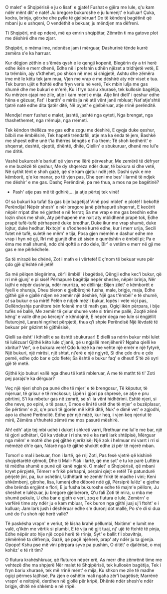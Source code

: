 O malet' e Shqipërisë e ju o lisat' e gjatë!
Fushat e gjëra me lule, q'u kam ndër mënt dit' e natë!
Ju bregore bukuroshe e ju lumenjt' e kulluar!
Çuka, kodra, brinja, gërxhe dhe pylle të gjelbëruar!
Do të këndonj bagëtinë që mbani ju e ushqeni,
O vendëthit e bekuar, ju mëndjen ma dëfreni.

Ti Shqipëri, më ep nderë, më ep emrin shqipëtar,
Zëmrën ti ma gatove plot me dëshirë dhe me zjarr.

Shqipëri, o mëma ime, ndonëse jam i mërguar,
Dashurinë tënde kurrë zemëra s'e ka harruar.

Kur dëgjon zëthin e s'ëmës qysh e le qengji kopenë,
Blegërin dy a tri herë edhe ikën e merr dhenë,
Edhe në i prefshin udhën njëzet a tridhjetë vetë,
E ta trëmbin, ajy s'kthehet, po shkon në mes si shigjetë,
Ashtu dhe zëmëra ime më le këtu tek jam mua,
Vjen me vrap e me dëshirë aty nër viset e tua.
Tek buron ujët e ftohtë edhe fryn veriu në verë,
Tek mbin lulja me gas shumë dhe me bukuri e m'erë,
Ku i fryn bariu xhurasë, tek kullosin bagëtija,
Ku mërzen cjapi me zile, atje i kam ment e mija.
Atje lint diell' i qeshur edhe hëna e gëzuar,
Fat' i bardh' e mirësija në atë vënt janë mbluar;
Nat'atje'shtë tjatrë natë edhe dita tjatër ditë,
Në pyjet' e gjelbëruar, atje rrinë perënditë.

Mendje! merr fushat e malet, jashtë, jashtë nga qyteti,
Nga brengat, nga thashethemet, nga rrëmuja, nga rrëmeti.

Tek këndon thëllëza me gas edhe zogu me dëshirë,
E qyqja duke qeshur, bilbili me ëmbëlsirë,
Tek hapetë trëndafili, atje ma ka ënda të jem,
Bashkë me shpest edhe unë t'ia thërres këngës e t'ia them;
Të shoh kedhërit' e shqerrat, deshtë, cjeptë, dhëntë, dhitë,
Qiellin' e sbukuruar, dhenë me lul'e me dritë.

Vashë bukurosh'e bariut! që vjen me llërë përveshur,
Me zemërë të dëfryer e me buzëzë të qeshur,
Me dy shqerëza ndër duar, të bukura si dhe vetë,
Në sythit tënt e shoh gazë, që s'e kam gjetur ndë jetë.
Dashi sysk e me këmborë, q'e ke manar, po të vjen pas,
Dhe qeni me bes' i larmë të ndjek me dëshir' e me gas.
Dashç Perëndinë, pa më thua, a mos na pe bagëtinë?
- Pash' atje pas më të gdhirë,... ja atje përtej tek vinë!

O! sa bukuri ka tufa! Sa gas bije bagëtija!
Vinë posi mblet' e plotë! I bekoftë Perëndija!
Nëpër shesh' e nër bregore janë përhapurë shqerrat,
E kecërit nëpër rripat dhe në gjethet e në ferrat;
Sa me vrap e me gas bredhin edhe lozin shok me shok,
Aty përhapenë me nxit aty mblidhenë prapë tok,
Edhe prapë tufë-tufë përhapenë duke bredhur,
Duke ikur me vrap shumë, duke lojtur, duke hedhur.
Nxitojn' e s'lodhenë kurrë edhe, kur i merr urija,
Secili futet në tufë, suletë ne mëm' e tija,
Posa gjen mëmën e dashur edhe me vrap i hyn në gji,
Rri më gjunjë dhe zë sisën e qumështin e ëmbël pi;
Pa e ëma me mall shumë, ndo dhi qoftë a ndo dele,
Bir' e vetëm e merr në gji me gas e me përkëdhele.

Sa të mirazë ke dhënë, Zot i math e i vërtetë!
E ç'nom të bekuar vure për çdo gjë q'është në jetë!

Sa më pëlqen blegërima, zër'i ëmbël' i bagëtisë,
Qëngji edhe kec'i bukur, që rri më gjunj' e pi sisë!
Përhapurë bagëtija nëpër sheshe, nëpër brinja,
Nër lajthi e nëpër dushnja, ndër murriza, në dëllinja;
Bijen zilet' e këmborët e fyelli e xhuraja,
Dheu bleron e gjelbërojnë fusha, male, brigje, maja,
Edhe gjithë gjë e gjallë ndjen në zemër një dëshirë,
Një gas t'ëmbël' e të shumë, o! sa bukur e sa mirë!
Pelën e ndjek mëz'i bukur, lopës i vete viçi pas,
Dellëndyshja punëtore bën folenë me të math gas,
Ogiçi ikën përpara, i bije tufës në ballë,
Me zemër të çelur shumë vete si trimi me pallë,
Zoqtë zënë këng' e valle dhe po kërcejn' e këndojnë,
E nëpër dega me lule si ëngjëllit fluturojnë,
Larashi ngrihet përpjetë, thua q'i shpie Perëndisë
Një lëvdatë të bekuar për gëzimt të gjithësisë,

Qielli sa ësht' i kthiellt e sa është sbukuruar!
E dielli sa ndrin bukur mbi lulet të lulëzuar!
Gjithë këto lule ç'janë, që u ngjallë menjëherë?
Ngaha qielli ke xbritur? Ver', o e bukura verë!
Çdo lulezë ka me vehte një emër e një fytyrë,
Një bukuri, një mirësi, një shtat, nj'erë e një ngjyrë,
Si dhe çdo dru e çdo pemë, edhe çdo bar e çdo fletë;
Sa është e bukur faq' e dheut! S'të zë syri gjë të metë.

Gjithë kjo bukuri vallë nga dheu të ketë mbleruar,
A me të matht të ti' Zoti pej parajs'e ka dërguar?

Veç një njeri shoh pa punë dhe të mjer' e të brengosur,
Të këputur, të mjeruar, të grisur e të rreckosur;
Lipën i gjori pa shpresë, se atje e pru përtimi,
S'i ka mbetur gas në zemrë, se s'i la vënt hidhërimi.
Eshtë njeri, si dhe neve, po epini, o të pasur,
E mos e lini të urët dhe të mjer' e buzëplasur,
Se përtimn' e zi, q'e pruri të gjorën më këtë ditë,
Nuk' e dimë vet' e zgjodhi, apo ia dhanë Perënditë.
Edhe për një mizë, kur heq, i vjen keq njeriut të mirë,
Zëmëra s'thuhetë zëmrë me mos pasurë mëshirë.

Ah! edh' atje tej mbi udhë i duket i shkreti varri,
Rrethuar me lul'e me bar, një të gjori udhëtari,
Që ka vdekur i ri shumë e ka rarë lark shtëpisë,
Mërguar nga mëm' e motrë dhe pej gjithë njerëzisë;
Një zok i helmuar mi varrt i rri si mëmëzë dh'e qan,
Ndarë nga të gjithë shokët edhe zi për të mjerë mban.

Tomor! o mal i bekuar, fron i lartë, që rrij Zoti,
Pas fesë vjetrë që kishinë shqipëtarëtë qëmoti,
Dhe ti Mali-Plak i lartë, që me syt' e tu ke parë
Luftëra të mëdha shumë e punë që kanë ngjarë.
O malet' e Shqipërisë, që mbani kryet përpjetë,
Tëmerr e frikë përhapni, përpini qiejt e retë!
Të patundurë përjetë jini, pa, kur oshëtini,
Udhëtarit në zemër frikë të madhe i vini;
Keni shkëmbenj, gërxhe, lisa, lumenj dhe dëborë ndë gji,
Përsiprë lulëz' e gjethe dhe brënda ergjënt e flori,
E ju fusha bukuroshe edhe të majm'e pëllore,
Ju sheshet e lulëzuar, ju bregore gjelbërore,
Q'u fali Zoti të mira, u mba me shumë pekule,
U dha bar e gjeth e veri, zoq e flutura e lule,
Zemërn' e varfërë time aty ndër ju e kam mbluar,
Tek buron nga gjithi juaj uj'i ftoht' e i kulluar;
Jam lark jush i dëshëruar edhe s'e duronj dot mallë,
Po s'e di si dua unë do t'u shoh një herë vallë?

Të paskësha vrapn' e veriut, të kisha krahë pëllumbi,
Nxitimn' e lumit me valë, q'ikën me vërtik si plumbi,
E të vija në gjit tuaj, nj' ujë të ftohtë të pinja,
Edhe nëpër ato hije një copë herë të rrinja,
Syt' e ballit t'i xbavitnja, zëmërënë ta dëfrenja,
Gazë, që paçë njëherë, prap' aty ndër ju ta gjenja.
Opopo! Kshu pse më vini përpara syve pa pushim,
O ditët' e djalërisë, o moj kohëz' e të rit tim?

O flutura krahëshkruar, që fluturon nëpër erë,
As merr dhe zëmrënë time me vehtezë dhe ma shpjerë
Nër malet të Shqipërisë, tek kullosën bagëtija,
Tek i fryn bariu xhurasë, tek më rrinë mënt' e mija,
Ku shkon me zile të madhe ogiçi përmes lajthisë,
Pa zjen e oshëtin mali ngaha zër'i bagëtisë;
Marrënë vrapn' e nxitojnë, derdhen në gjollë për kripë,
Dhëntë ndër shesh'e ndër brigje, dhitë në shkëmb e në rripë.